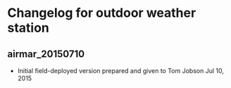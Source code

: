 Changelog for outdoor weather station
=====================================

airmar_20150710
---------------

* Initial field-deployed version prepared and given to Tom Jobson Jul 10, 2015

